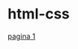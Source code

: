 # html-css
<a href="https://diigorhotweels.github.io/html-css/exercicios/livro
/modulo 1/pag01.html">pagina 1</a>
